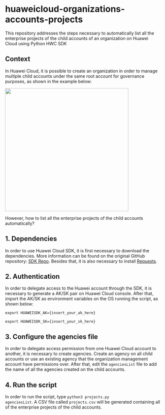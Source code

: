 # huaweicloud-organizations-accounts-projects
This repository addresses the steps necessary to automatically list all the enterprise projects of the child accounts of an organization on Huawei Cloud using Python HWC SDK

## Context
In Huawei Cloud, it is possible to create an organization in order to manage multiple child accounts under the same root account for governance purposes, as shown in the example below:

<img src="https://github.com/user-attachments/assets/3754ec47-c92c-41b0-8307-2f502f0a16fc" width=400>

<p>However, how to list all the enterprise projects of the child accounts automatically?</p>

## 1. Dependencies
In order to use Huawei Cloud SDK, it is first necessary to download the dependencies. More information can be found on the original GitHub repository: <a href="https://github.com/huaweicloud/huaweicloud-sdk-python-v3">SDK Repo</a>. Besides that, it is also necessary to install <a href="https://pypi.org/project/requests/">Requests</a>.

## 2. Authentication
In order to delegate access to the Huawei account through the SDK, it is necessary to generate a AK/SK pair on Huawei Cloud console. After that, import the AK/SK as environment variables on the OS running the script, as shown below:
<p><code>export HUAWEISDK_AK={insert_your_ak_here}</code></p>
<p><code>export HUAWEISDK_SK={insert_your_sk_here}</code></p>

## 3. Configure the agencies file
In order to delegate access permission from one Huawei Cloud account to another, it is necessary to create agencies. Create an agency on all child accounts or use an existing agency that the organization management account have permissions over. After that, edit the <code>agenciesList</code> file to add the name of all the agencies created on the child accounts.

## 4. Run the script
In order to run the script, type <code>python3 projects.py agenciesList</code>. A CSV file called <code>projects.csv</code> will be generated containing all of the enterprise projects of the child accounts.
